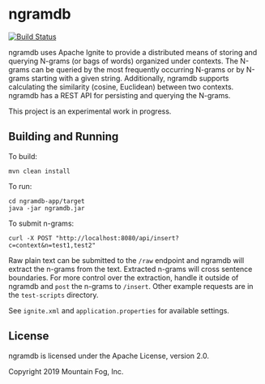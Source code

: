 # ngramdb

[![Build Status](https://travis-ci.org/mtnfog/ngramdb.svg?branch=master)](https://travis-ci.org/mtnfog/ngramdb)

ngramdb uses Apache Ignite to provide a distributed means of storing and querying N-grams (or bags of words) organized under contexts. The N-grams can be queried by the most frequently occurring N-grams or by N-grams starting with a given string. Additionally, ngramdb supports calculating the similarity (cosine, Euclidean) between two contexts. ngramdb has a REST API for persisting and querying the N-grams.

This project is an experimental work in progress.

## Building and Running

To build:

`mvn clean install`

To run:

```
cd ngramdb-app/target
java -jar ngramdb.jar
```

To submit n-grams:

`curl -X POST "http://localhost:8080/api/insert?c=context&n=test1,test2"`

Raw plain text can be submitted to the `/raw` endpoint and ngramdb will extract the n-grams from the text. Extracted n-grams will cross sentence boundaries. For more control over the extraction, handle it outside of ngramdb and `post` the n-grams to `/insert`. Other example requests are in the `test-scripts` directory.

See `ignite.xml` and `application.properties` for available settings.

## License

ngramdb is licensed under the Apache License, version 2.0.

Copyright 2019 Mountain Fog, Inc.
